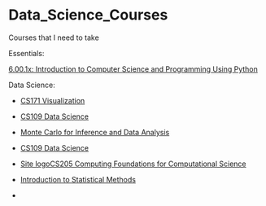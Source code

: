 Data_Science_Courses
====================

Courses that I need to take

Essentials:

[6.00.1x: Introduction to Computer Science and Programming Using Python](https://www.edx.org/course/mitx/mitx-6-00-1x-introduction-computer-1841#.U4U___ldWSo)




Data Science:

* [CS171 Visualization](http://cm.dce.harvard.edu/2014/02/24028/publicationListing.shtml)

* [CS109 Data Science](http://www.cs109.org/)

* [Monte Carlo for Inference and Data Analysis](http://isites.harvard.edu/icb/icb.do?keyword=k101149&pageid=icb.page654698)

* [CS109 Data Science](http://www.cs109.org/)

* [Site logoCS205 Computing Foundations for Computational Science](http://iacs-courses.seas.harvard.edu/courses/cs205/)

* [Introduction to Statistical Methods](http://isites.harvard.edu/icb/icb.do?keyword=k97297&pageid=icb.page623313)

* 


